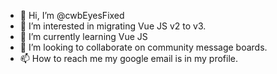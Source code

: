 - 👋 Hi, I’m @cwbEyesFixed
- 👀 I’m interested in migrating Vue JS v2 to v3.
- 🌱 I’m currently learning Vue JS
- 💞️ I’m looking to collaborate on community message boards.
- 📫 How to reach me my google email is in my profile.

<!---
cwbEyesFixed/cwbEyesFixed is a ✨ special ✨ repository because its `README.md` (this file) appears on your GitHub profile.
You can click the Preview link to take a look at your changes.
--->
